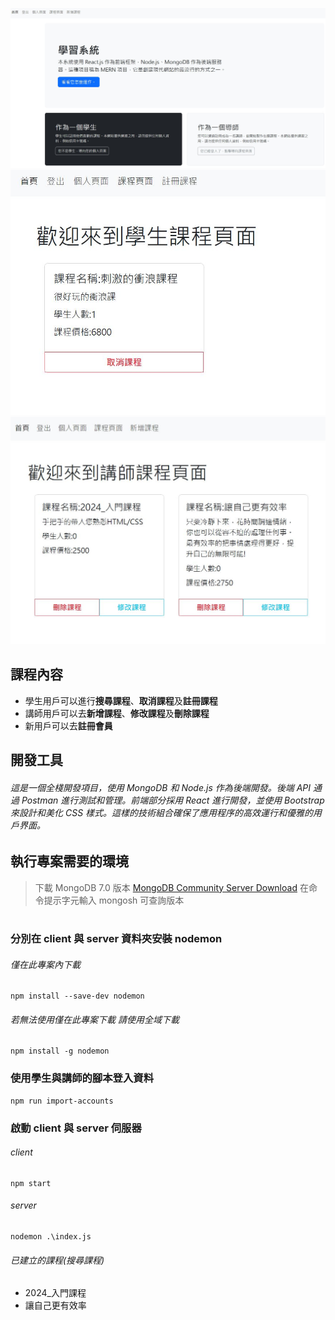 ![首頁](https://raw.githubusercontent.com/shineR978/project-9-1/main/client/src/photo/%E9%A6%96%E9%A0%81.jpg)
![學生課程](https://raw.githubusercontent.com/shineR978/project-9-1/main/client/src/photo/%E5%AD%B8%E7%94%9F%E8%AA%B2%E7%A8%8B.JPG)
![講師課程](https://raw.githubusercontent.com/shineR978/project-9-1/main/client/src/photo/%E8%AC%9B%E5%B8%AB%E7%9A%84%E8%AA%B2%E7%A8%8B.JPG)




## 課程內容

- 學生用戶可以進行**搜尋課程**、**取消課程**及**註冊課程**
- 講師用戶可以去**新增課程**、**修改課程**及**刪除課程**
- 新用戶可以去**註冊會員**

## 開發工具

###### 這是一個全棧開發項目，使用 MongoDB 和 Node.js 作為後端開發。後端 API 通過 Postman 進行測試和管理。前端部分採用 React 進行開發，並使用 Bootstrap 來設計和美化 CSS 樣式。這樣的技術組合確保了應用程序的高效運行和優雅的用戶界面。

## 執行專案需要的環境

> 下載 MongoDB 7.0 版本 [MongoDB Community Server Download](https://www.mongodb.com/try/download/community)
> 在命令提示字元輸入 mongosh 可查詢版本

#

### 分別在 client 與 server 資料夾安裝 nodemon

###### 僅在此專案內下載
```
npm install --save-dev nodemon
```
###### 若無法使用僅在此專案下載 請使用全域下載
```
npm install -g nodemon
```

### 使用學生與講師的腳本登入資料

```
npm run import-accounts
```

### 啟動 client 與 server 伺服器

###### client

```
npm start
```

###### server

```
nodemon .\index.js
```

###### 已建立的課程(搜尋課程)

- 2024\_入門課程
- 讓自己更有效率
